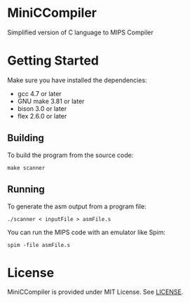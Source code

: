 # MiniCCompiler
Simplified version of C language to MIPS Compiler
 
# Getting Started
Make sure you have installed the dependencies:
 - gcc 4.7 or later
 - GNU make 3.81 or later
 - bison 3.0 or later
 - flex 2.6.0 or later

## Building
To build the program from the source code:

`make scanner`

## Running
To generate the asm output from a program file:

`./scanner < inputFile > asmFile.s`

You can run the MIPS code with an emulator like Spim:

`spim -file asmFile.s`

# License
MiniCCompiler is provided under MIT License. See [LICENSE](LICENSE).
